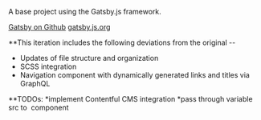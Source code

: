 A base project using the Gatsby.js framework.

[Gatsby on Github](https://github.com/gatsbyjs)
[gatsby.js.org](https://www.gatsbyjs.org/)

**This iteration includes the following deviations from the original -- 

* Updates of file structure and organization
* SCSS integration
* Navigation component with dynamically generated links and titles via GraphQL



**TODOs:
*implement Contentful CMS integration
*pass through variable src to <Image> component
